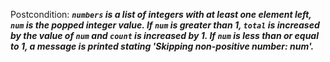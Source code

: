 Postcondition: ***`numbers` is a list of integers with at least one element left, `num` is the popped integer value. If `num` is greater than 1, `total` is increased by the value of `num` and `count` is increased by 1. If `num` is less than or equal to 1, a message is printed stating 'Skipping non-positive number: num'.***